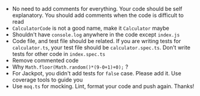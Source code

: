 - No need to add comments for everything. Your code should be self explanatory. You should add comments when the code is difficult to read
- `CalculatorCode` is not a good name, make it `Calculator` maybe
- Shouldn't have `console.log` anywhere in the code except `index.js`
- Code file, and test file should be related. If you are writing tests for `calculator.ts`, your test file should be `calculator.spec.ts`. Don't write tests for other code in `index.spec.ts`
- Remove commented code
- Why `Math.floor(Math.random()*(9-0+1)+0);` ?
- For Jackpot, you didn't add tests for `false` case. Please add it. Use coverage tools to guide you
- Use `moq.ts` for mocking. Lint, format your code and push again. Thanks!
